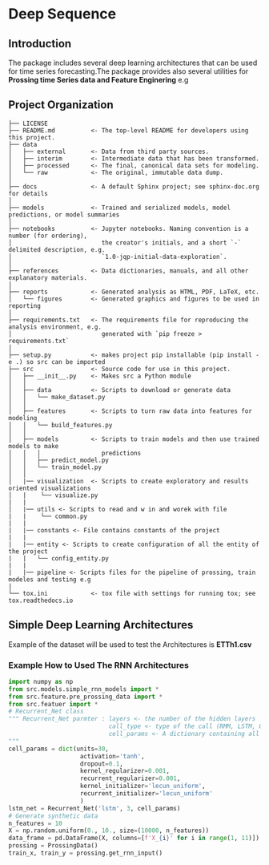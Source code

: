 Deep Sequence
==============================

## Introduction
The package includes several deep learning architectures that can be used for time series forecasting.The package provides also several utilities for **Prossing time Series data and Feature Enginering** e.g <br>

## Project Organization

    ├── LICENSE
    ├── README.md          <- The top-level README for developers using this project.
    ├── data
    │   ├── external       <- Data from third party sources.
    │   ├── interim        <- Intermediate data that has been transformed.
    │   ├── processed      <- The final, canonical data sets for modeling.
    │   └── raw            <- The original, immutable data dump.
    │
    ├── docs               <- A default Sphinx project; see sphinx-doc.org for details
    │
    ├── models             <- Trained and serialized models, model predictions, or model summaries
    │
    ├── notebooks          <- Jupyter notebooks. Naming convention is a number (for ordering),
    │                         the creator's initials, and a short `-` delimited description, e.g.
    │                         `1.0-jqp-initial-data-exploration`.
    │
    ├── references         <- Data dictionaries, manuals, and all other explanatory materials.
    │
    ├── reports            <- Generated analysis as HTML, PDF, LaTeX, etc.
    │   └── figures        <- Generated graphics and figures to be used in reporting
    │
    ├── requirements.txt   <- The requirements file for reproducing the analysis environment, e.g.
    │                         generated with `pip freeze > requirements.txt`
    │
    ├── setup.py           <- makes project pip installable (pip install -e .) so src can be imported
    ├── src                <- Source code for use in this project.
    │   ├── __init__.py    <- Makes src a Python module
    │   │
    │   ├── data           <- Scripts to download or generate data
    │   │   └── make_dataset.py
    │   │
    │   ├── features       <- Scripts to turn raw data into features for modeling
    │   │   └── build_features.py
    │   │
    │   ├── models         <- Scripts to train models and then use trained models to make
    │   │   │                 predictions
    │   │   ├── predict_model.py
    │   │   └── train_model.py
    │   │
    │   |── visualization  <- Scripts to create exploratory and results oriented visualizations
    │   |    └── visualize.py
    |   |
    │   |── utils <- Scripts to read and w in and worek with file
    |   |    └── common.py
    |   |
    |   |── constants <- File contains constants of the project
    |   |
    |   |── entity <- Scripts to create configuration of all the entity of the project 
    |   |   └── config_entity.py
    |   |
    |   |── pipeline <- Scripts files for the pipeline of prossing, train modeles and testing e.g 
    |
    └── tox.ini            <- tox file with settings for running tox; see tox.readthedocs.io

 
## Simple Deep Learning Architectures
Example of the dataset will be used to test the Architectures is **ETTh1.csv**
### Example How to Used The RNN Architectures
```python
import numpy as np
from src.models.simple_rnn_models import *
from src.feature.pre_prossing_data import *
from src.featuer import *
# Recurrent_Net class
""" Recurrent_Net parmter : layers <- the number of the hidden layers
                            call_type <- type of the call (RMM, LSTM, GRN)
                            cell_params <- A dictionary containing all the parameters for the RNN cell
"""
cell_params = dict(units=30,
                    activation='tanh',
                    dropout=0.1,
                    kernel_regularizer=0.001,
                    recurrent_regularizer=0.001,
                    kernel_initializer='lecun_uniform',
                    recurrent_initializer='lecun_uniform'
                    )
lstm_net = Recurrent_Net('lstm', 3, cell_params)
# Generate synthetic data
n_features = 10
X = np.random.uniform(0., 10., size=(10000, n_features))
data_frame = pd.DataFrame(X, columns=[f'X_{i}' for i in range(1, 11)])
prossing = ProssingData()
train_x, train_y = prossing.get_rnn_input()

```